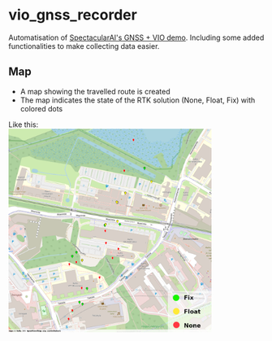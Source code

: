 # vio_gnss_recorder
Automatisation of [SpectacularAI's GNSS + VIO demo](https://github.com/SpectacularAI/docs/blob/main/pdf/GNSS-VIO_OAK-D_Python.pdf). Including some added functionalities to make collecting data easier.

## Map
* A map showing the travelled route is created
* The map indicates the state of the RTK solution (None, Float, Fix) with colored dots

Like this:                                 
[<img src="/map_test.png" width="400"/>](/map_test.png)
